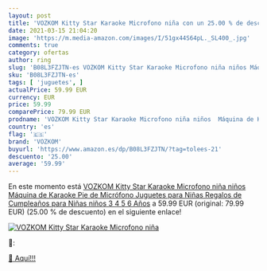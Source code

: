 ```yaml
---
layout: post
title: 'VOZKOM Kitty Star Karaoke Microfono niña con un 25.00 % de descuento'
date: 2021-03-15 21:04:20
image: 'https://m.media-amazon.com/images/I/51gx44S64pL._SL400_.jpg'
comments: true
category: ofertas
author: ring
slug: 'B08L3FZJTN-es VOZKOM Kitty Star Karaoke Microfono niña niños Máquina de...'
sku: 'B08L3FZJTN-es'
tags: [ 'juguetes', ]
actualPrice: 59.99 EUR
currency: EUR
price: 59.99
comparePrice: 79.99 EUR
prodname: 'VOZKOM Kitty Star Karaoke Microfono niña niños  Máquina de Karaoke Pie de Micrófono Juguetes para Niñas  Regalos de Cumpleaños para Niñas niños 3 4 5 6 Años'
country: 'es'
flag: '🇪🇸'
brand: 'VOZKOM'
buyurl: 'https://www.amazon.es/dp/B08L3FZJTN/?tag=tolees-21'
descuento: '25.00'
average: '59.99'
---
```


En este momento está [VOZKOM Kitty Star Karaoke Microfono niña niños  Máquina de Karaoke Pie de Micrófono Juguetes para Niñas  Regalos de Cumpleaños para Niñas niños 3 4 5 6 Años](https://www.amazon.es/dp/B08L3FZJTN/?tag=tolees-21) a 59.99 EUR (original: 79.99 EUR) (25.00 %  de descuento) en el siguiente enlace!

[![VOZKOM Kitty Star Karaoke Microfono niña](https://m.media-amazon.com/images/I/51gx44S64pL._SL400_.jpg)](https://www.amazon.es/dp/B08L3FZJTN/?tag=tolees-21)

🔎:


[🛒 Aquí!!!](https://www.amazon.es/dp/B08L3FZJTN/?tag=tolees-21)
